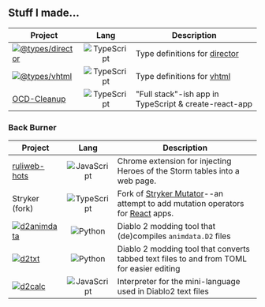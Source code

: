 <!--
**pastelmind/pastelmind** is a ✨ _special_ ✨ repository because its `README.md` (this file) appears on your GitHub profile.

Here are some ideas to get you started:

- 🔭 I’m currently working on ...
- 🌱 I’m currently learning ...
- 👯 I’m looking to collaborate on ...
- 🤔 I’m looking for help with ...
- 💬 Ask me about ...
- 📫 How to reach me: ...
- 😄 Pronouns: ...
- ⚡ Fun fact: ...
-->

## Stuff I made...

| Project | Lang | Description |
|---------|:----:|-------------|
| [![@types/director](https://img.shields.io/npm/v/@types/director?label=%40types%2Fdirector)](https://www.npmjs.com/package/@types/director) | ![TypeScript](https://cdn.jsdelivr.net/npm/programming-languages-logos/src/typescript/typescript_16x16.png) | Type definitions for [director](https://github.com/flatiron/director) |
| [![@types/vhtml](https://img.shields.io/npm/v/@types/vhtml?label=%40types%2Fvhtml)](https://www.npmjs.com/package/@types/vhtml) | ![TypeScript](https://cdn.jsdelivr.net/npm/programming-languages-logos/src/typescript/typescript_16x16.png) | Type definitions for [vhtml](https://github.com/developit/vhtml) |
| [OCD-Cleanup](https://github.com/Loathing-Associates-Scripting-Society/OCD-Cleanup) | ![TypeScript](https://cdn.jsdelivr.net/npm/programming-languages-logos/src/typescript/typescript_16x16.png) | "Full stack"-ish app in TypeScript & create-react-app |

### Back Burner

| Project | Lang | Description |
|---------|:----:|-------------|
| [ruliweb-hots](https://github.com/pastelmind/ruliweb-hots) | ![JavaScript](https://cdn.jsdelivr.net/npm/programming-languages-logos/src/javascript/javascript_16x16.png) | Chrome extension for injecting Heroes of the Storm tables into a web page. |
| Stryker (fork) | ![TypeScript](https://cdn.jsdelivr.net/npm/programming-languages-logos/src/typescript/typescript_16x16.png) | Fork of [Stryker Mutator](https://github.com/stryker-mutator/stryker-js)--an attempt to add mutation operators for [React](https://reactjs.org/) apps. |
| [![d2animdata](https://img.shields.io/pypi/v/d2animdata?label=d2animdata)](https://pypi.org/project/d2animdata) | ![Python](https://cdn.jsdelivr.net/npm/programming-languages-logos/src/python/python_16x16.png) | Diablo 2 modding tool that (de)compiles `animdata.D2` files |
| [![d2txt](https://img.shields.io/pypi/v/d2txt?label=d2txt)](https://pypi.org/project/d2txt) | ![Python](https://cdn.jsdelivr.net/npm/programming-languages-logos/src/python/python_16x16.png) | Diablo 2 modding tool that converts tabbed text files to and from TOML for easier editing |
| [![d2calc](https://img.shields.io/npm/v/d2calc?label=d2calc)](https://www.npmjs.com/package/d2calc) | ![JavaScript](https://cdn.jsdelivr.net/npm/programming-languages-logos/src/javascript/javascript_16x16.png) | Interpreter for the mini-language used in Diablo2 text files |
